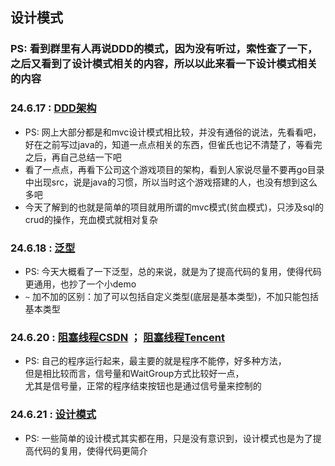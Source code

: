 ## 设计模式

### PS: 看到群里有人再说DDD的模式，因为没有听过，索性查了一下，之后又看到了设计模式相关的内容，所以以此来看一下设计模式相关的内容

### 24.6.17 : [DDD架构](https://juejin.cn/post/7298160530292703244 "DDD架构")
- PS: 网上大部分都是和mvc设计模式相比较，并没有通俗的说法，先看看吧，好在之前写过java的，知道一点点相关的东西，但雀氏也记不清楚了，等看完之后，再自己总结一下吧
- 看了一点点，再看下公司这个游戏项目的架构，看到人家说尽量不要再go目录中出现src，说是java的习惯，所以当时这个游戏搭建的人，也没有想到这么多吧
- 今天了解到的也就是简单的项目就用所谓的mvc模式(贫血模式)，只涉及sql的crud的操作，充血模式就相对复杂

### 24.6.18 : [泛型](https://juejin.cn/post/7195388141115539493 "泛型")
- PS: 今天大概看了一下泛型，总的来说，就是为了提高代码的复用，使得代码更通用，也抄了一个小demo
- `~` 加不加的区别：加了可以包括自定义类型(底层是基本类型)，不加只能包括基本类型

### 24.6.20 : [阻塞线程CSDN](https://blog.csdn.net/qq_35423190/article/details/113740944) ； [阻塞线程Tencent](https://cloud.tencent.com/developer/article/2413043)
- PS: 自己的程序运行起来，最主要的就是程序不能停，好多种方法，  
  但是相比较而言，信号量和WaitGroup方式比较好一点，  
  尤其是信号量，正常的程序结束按钮也是通过信号量来控制的

### 24.6.21 : [设计模式](https://juejin.cn/post/7226960063336071224 "设计模式")
- PS: 一些简单的设计模式其实都在用，只是没有意识到，设计模式也是为了提高代码的复用，使得代码更简介
